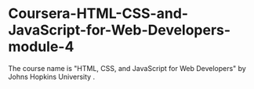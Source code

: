 # Coursera-HTML-CSS-and-JavaScript-for-Web-Developers-module-4
The course name is "HTML, CSS, and JavaScript for Web Developers" by Johns Hopkins University .
